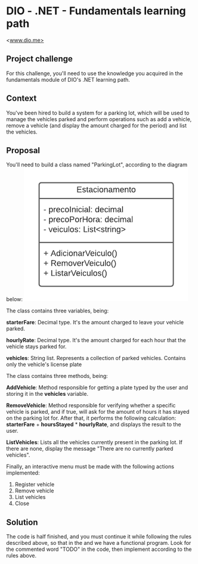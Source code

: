 # DIO - .NET - Fundamentals learning path

<www.dio.me>

## Project challenge

For this challenge, you'll need to use the knowledge you acquired in the fundamentals module of DIO's .NET learning path.

## Context

You've been hired to build a system for a parking lot, which will be used to manage the vehicles parked and perform operations such as add a vehicle, remove a vehicle (and display the amount charged for the period) and list the vehicles.

## Proposal

You'll need to build a class named "ParkingLot", according to the diagram below:
![Parking lot class diagram](parking_lot_class_diagram.png)

The class contains three variables, being:

**starterFare**: Decimal type. It's the amount charged to leave your vehicle parked.

**hourlyRate**: Decimal type. It's the amount charged for each hour that the vehicle stays parked for.

**vehicles**: String list. Represents a collection of parked vehicles. Contains only the vehicle's license plate

The class contains three methods, being:

**AddVehicle**: Method responsible for getting a plate typed by the user and storing it in the **vehicles** variable.

**RemoveVehicle**: Method responsible for verifying whether a specific vehicle is parked, and if true, will ask for the amount of hours it has stayed on the parking lot for. After that, it performs the following calculation: **starterFare** + **hoursStayed** * **hourlyRate**, and displays the result to the user.

**ListVehicles**: Lists all the vehicles currently present in the parking lot. If there are none, display the message "There are no currently parked vehicles".

Finally, an interactive menu must be made with the following actions implemented:

1. Register vehicle
2. Remove vehicle
3. List vehicles
4. Close

## Solution

The code is half finished, and you must continue it while following the rules described above, so that in the and we have a functional program. Look for the commented word "TODO" in the code, then implement according to the rules above.
